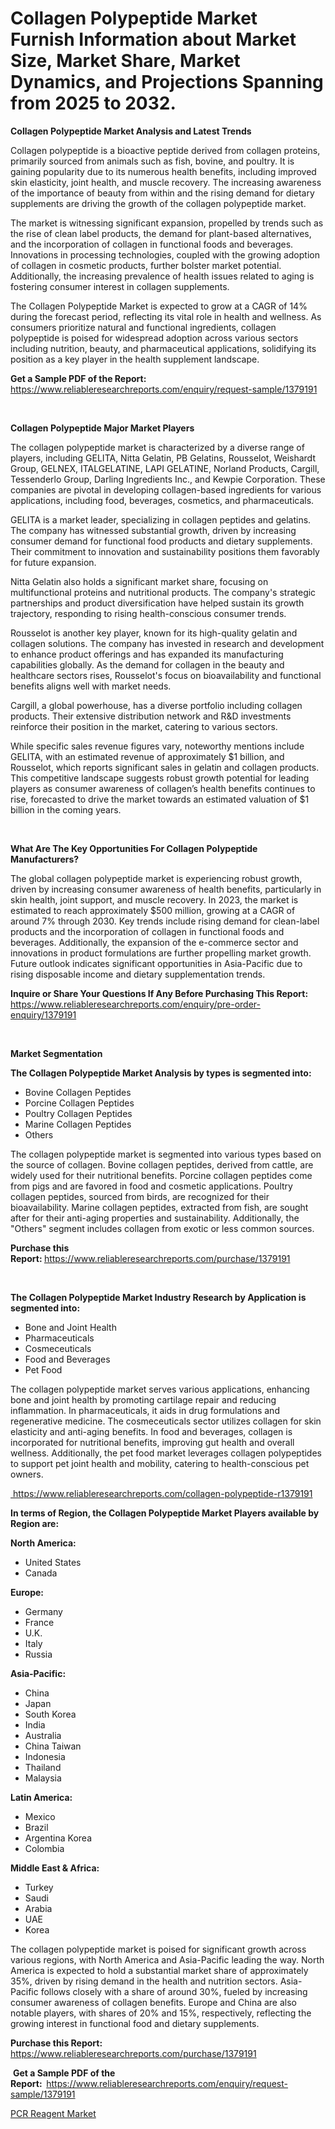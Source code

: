 <p><h1>Collagen Polypeptide Market Furnish Information about Market Size, Market Share, Market Dynamics, and Projections Spanning from 2025 to 2032.</h1></p><p><strong>Collagen Polypeptide Market Analysis and Latest Trends</strong></p>
<p><p>Collagen polypeptide is a bioactive peptide derived from collagen proteins, primarily sourced from animals such as fish, bovine, and poultry. It is gaining popularity due to its numerous health benefits, including improved skin elasticity, joint health, and muscle recovery. The increasing awareness of the importance of beauty from within and the rising demand for dietary supplements are driving the growth of the collagen polypeptide market.</p><p>The market is witnessing significant expansion, propelled by trends such as the rise of clean label products, the demand for plant-based alternatives, and the incorporation of collagen in functional foods and beverages. Innovations in processing technologies, coupled with the growing adoption of collagen in cosmetic products, further bolster market potential. Additionally, the increasing prevalence of health issues related to aging is fostering consumer interest in collagen supplements.</p><p>The Collagen Polypeptide Market is expected to grow at a CAGR of 14% during the forecast period, reflecting its vital role in health and wellness. As consumers prioritize natural and functional ingredients, collagen polypeptide is poised for widespread adoption across various sectors including nutrition, beauty, and pharmaceutical applications, solidifying its position as a key player in the health supplement landscape.</p></p>
<p><strong>Get a Sample PDF of the Report:&nbsp;</strong> <a href="https://www.reliableresearchreports.com/enquiry/request-sample/1379191?utm_campaign=2631&utm_medium=2&utm_source=Github&utm_content=ia&utm_term=08032025&utm_id=collagen-polypeptide">https://www.reliableresearchreports.com/enquiry/request-sample/1379191</a></p>
<p>&nbsp;</p>
<p><strong>Collagen Polypeptide Major Market Players</strong></p>
<p><p>The collagen polypeptide market is characterized by a diverse range of players, including GELITA, Nitta Gelatin, PB Gelatins, Rousselot, Weishardt Group, GELNEX, ITALGELATINE, LAPI GELATINE, Norland Products, Cargill, Tessenderlo Group, Darling Ingredients Inc., and Kewpie Corporation. These companies are pivotal in developing collagen-based ingredients for various applications, including food, beverages, cosmetics, and pharmaceuticals.</p><p>GELITA is a market leader, specializing in collagen peptides and gelatins. The company has witnessed substantial growth, driven by increasing consumer demand for functional food products and dietary supplements. Their commitment to innovation and sustainability positions them favorably for future expansion.</p><p>Nitta Gelatin also holds a significant market share, focusing on multifunctional proteins and nutritional products. The company's strategic partnerships and product diversification have helped sustain its growth trajectory, responding to rising health-conscious consumer trends.</p><p>Rousselot is another key player, known for its high-quality gelatin and collagen solutions. The company has invested in research and development to enhance product offerings and has expanded its manufacturing capabilities globally. As the demand for collagen in the beauty and healthcare sectors rises, Rousselot's focus on bioavailability and functional benefits aligns well with market needs.</p><p>Cargill, a global powerhouse, has a diverse portfolio including collagen products. Their extensive distribution network and R&D investments reinforce their position in the market, catering to various sectors.</p><p>While specific sales revenue figures vary, noteworthy mentions include GELITA, with an estimated revenue of approximately $1 billion, and Rousselot, which reports significant sales in gelatin and collagen products. This competitive landscape suggests robust growth potential for leading players as consumer awareness of collagen’s health benefits continues to rise, forecasted to drive the market towards an estimated valuation of $1 billion in the coming years.</p></p>
<p>&nbsp;</p>
<p><strong>What Are The Key Opportunities For Collagen Polypeptide Manufacturers?</strong></p>
<p><p>The global collagen polypeptide market is experiencing robust growth, driven by increasing consumer awareness of health benefits, particularly in skin health, joint support, and muscle recovery. In 2023, the market is estimated to reach approximately $500 million, growing at a CAGR of around 7% through 2030. Key trends include rising demand for clean-label products and the incorporation of collagen in functional foods and beverages. Additionally, the expansion of the e-commerce sector and innovations in product formulations are further propelling market growth. Future outlook indicates significant opportunities in Asia-Pacific due to rising disposable income and dietary supplementation trends.</p></p>
<p><strong>Inquire or Share Your Questions If Any Before Purchasing This Report:</strong> <a href="https://www.reliableresearchreports.com/enquiry/pre-order-enquiry/1379191?utm_campaign=2631&utm_medium=2&utm_source=Github&utm_content=ia&utm_term=08032025&utm_id=collagen-polypeptide">https://www.reliableresearchreports.com/enquiry/pre-order-enquiry/1379191</a></p>
<p>&nbsp;</p>
<p><strong>Market Segmentation</strong></p>
<p><strong>The Collagen Polypeptide Market Analysis by types is segmented into:</strong></p>
<p><ul><li>Bovine Collagen Peptides</li><li>Porcine Collagen Peptides</li><li>Poultry Collagen Peptides</li><li>Marine Collagen Peptides</li><li>Others</li></ul></p>
<p><p>The collagen polypeptide market is segmented into various types based on the source of collagen. Bovine collagen peptides, derived from cattle, are widely used for their nutritional benefits. Porcine collagen peptides come from pigs and are favored in food and cosmetic applications. Poultry collagen peptides, sourced from birds, are recognized for their bioavailability. Marine collagen peptides, extracted from fish, are sought after for their anti-aging properties and sustainability. Additionally, the "Others" segment includes collagen from exotic or less common sources.</p></p>
<p><strong>Purchase this Report:&nbsp;</strong><a href="https://www.reliableresearchreports.com/purchase/1379191?utm_campaign=2631&utm_medium=2&utm_source=Github&utm_content=ia&utm_term=08032025&utm_id=collagen-polypeptide">https://www.reliableresearchreports.com/purchase/1379191</a></p>
<p>&nbsp;</p>
<p><strong>The Collagen Polypeptide Market Industry Research by Application is segmented into:</strong></p>
<p><ul><li>Bone and Joint Health</li><li>Pharmaceuticals</li><li>Cosmeceuticals</li><li>Food and Beverages</li><li>Pet Food</li></ul></p>
<p><p>The collagen polypeptide market serves various applications, enhancing bone and joint health by promoting cartilage repair and reducing inflammation. In pharmaceuticals, it aids in drug formulations and regenerative medicine. The cosmeceuticals sector utilizes collagen for skin elasticity and anti-aging benefits. In food and beverages, collagen is incorporated for nutritional benefits, improving gut health and overall wellness. Additionally, the pet food market leverages collagen polypeptides to support pet joint health and mobility, catering to health-conscious pet owners.</p></p>
<p><a href="https://www.reliableresearchreports.com/collagen-polypeptide-r1379191?utm_campaign=2631&utm_medium=2&utm_source=Github&utm_content=ia&utm_term=08032025&utm_id=collagen-polypeptide">&nbsp;https://www.reliableresearchreports.com/collagen-polypeptide-r1379191</a></p>
<p><strong>In terms of Region, the Collagen Polypeptide Market Players available by Region are:</strong></p>
<p>
    <p> <strong> North America: </strong>
        <ul>
            <li>United States</li>
            <li>Canada</li>
        </ul>
        </p> 
    <p> <strong> Europe: </strong>
        <ul>
            <li>Germany</li>
            <li>France</li>
            <li>U.K.</li>
            <li>Italy</li>
            <li>Russia</li>
        </ul>
        </p> 
    <p> <strong> Asia-Pacific: </strong>
        <ul>
            <li>China</li>
            <li>Japan</li>
            <li>South Korea</li>
            <li>India</li>
            <li>Australia</li>
            <li>China Taiwan</li>
            <li>Indonesia</li>
            <li>Thailand</li>
            <li>Malaysia</li>
        </ul>
        </p> 
    <p> <strong> Latin America: </strong>
        <ul>
            <li>Mexico</li>
            <li>Brazil</li>
            <li>Argentina Korea</li>
            <li>Colombia</li>
        </ul>
        </p> 
    <p> <strong> Middle East & Africa: </strong>
        <ul>
            <li>Turkey</li>
            <li>Saudi</li>
            <li>Arabia</li>
            <li>UAE</li>
            <li>Korea</li>
        </ul>
    </p>
    </p>
<p><p>The collagen polypeptide market is poised for significant growth across various regions, with North America and Asia-Pacific leading the way. North America is expected to hold a substantial market share of approximately 35%, driven by rising demand in the health and nutrition sectors. Asia-Pacific follows closely with a share of around 30%, fueled by increasing consumer awareness of collagen benefits. Europe and China are also notable players, with shares of 20% and 15%, respectively, reflecting the growing interest in functional food and dietary supplements.</p></p>
<p><strong>Purchase this Report: </strong><a href="https://www.reliableresearchreports.com/purchase/1379191?utm_campaign=2631&utm_medium=2&utm_source=Github&utm_content=ia&utm_term=08032025&utm_id=collagen-polypeptide">https://www.reliableresearchreports.com/purchase/1379191</a></p>
<p>&nbsp;<strong>Get a Sample PDF of the Report:&nbsp;&nbsp;</strong><a href="https://www.reliableresearchreports.com/enquiry/request-sample/1379191?utm_campaign=2631&utm_medium=2&utm_source=Github&utm_content=ia&utm_term=08032025&utm_id=collagen-polypeptide">https://www.reliableresearchreports.com/enquiry/request-sample/1379191</a></p>
<p><strong></strong></p>
<p><p><a href="https://github.com/alberthagorsuch/Market-Research-Report-List-1/blob/main/pcr-reagent-market.md?utm_campaign=2631&utm_medium=2&utm_source=Github&utm_content=ia&utm_term=08032025&utm_id=collagen-polypeptide">PCR Reagent Market</a></p></p>